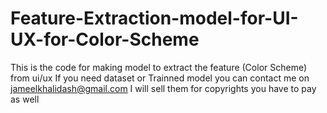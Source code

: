 # Feature-Extraction-model-for-UI-UX-for-Color-Scheme

This is the code for making model to extract the feature (Color Scheme) from ui/ux
If you need dataset or Trainned model you can contact me on jameelkhalidash@gmail.com I will sell them for copyrights you have to pay as well

